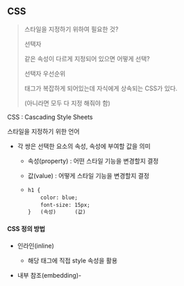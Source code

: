 ## CSS

> 스타일을 지정하기 위하여 필요한 것?
>
> 선택자
>
> 같은 속성이 다르게 지정되어 있으면 어떻게 선택?
>
> 선택자 우선순위
>
> 태그가 복잡하게 되어있는데 자식에게 상속되는 CSS가 있다.
>
> (아니라면 모두 다 지정 해줘야 함)

CSS : Cascading Style Sheets

스타일을 지정하기 위한 언어

* 각 쌍은 선택한 요소의 속성, 속성에 부여할 값을 의미

  * 속성(property) : 어떤 스타일 기능을 변경할지 결정

  * 값(value) : 어떻게 스타일 기능을 변경할지 결정

  * ```html
    h1 {
    	color: blue;
    	font-size: 15px;
    }   (속성)      (값)
    ```



#### CSS 정의 방법

* 인라인(inline)

  * 해당 태그에 직접 style 속성을 활용

* 내부 참조(embedding)-<style>

  * <head> 태그 내에 <style>에 지정

* 외부 참조 (주로 이것을 사용) - 분리된 CSS 파일

  * 외부 CSS 파일을 <head>내 <link> 통하여 불러오기




#### 선택자

* `*` : 전체 선택
* `태그명` : 요소 선택자
* `class` : class 선택자
* `# id` : id 선택자
* `div > .children` : 자식 선탲가
  * div 태그 바로 밑에 있는 children 클래스를 가진 것
* `div . baby` : 자손 선택자
  * div 태그 하위 모든 baby 클래스를 가진 것

```html
<div>
    <p>빨강</p>
    <p>빨강</p>
    <div>
        <p>I don't want red</p>
    </div>
</div>

div > p {
	color: red;
}
<!--div p { color: red}; 였다면 모든 p tag가 빨강이었을 것-->
```



#### 기본 선택자 우선순위

* `! important` 
* 인라인 `style`
* `*` < `태그명` < `.class` <`#id`
  * 같은 점수일 경우 CSS가 나중에 선언된 것.



#### CSS 상속

* 상속 되는 속성 (눈에 보이는 시각적인 요소)
  * style, text


* 상속 되지 않는 속성
  * margin, box, position



### CSS 기본 스타일

##### 크기

* px (픽셀)
  * 모니터 해상도의 한 화소인 픽셀 기준
  * 픽셀의 크기는 변하지 않으므로 고정된 단위
* %
  * 백분율 단위
  * 가변적인 레이아웃에 사용

* em
  * 바로위, 부모 요소에 대한 상속의 영향 받음
  * 배수단위, 요소에 지정된 사이즈에 상대적인 크기.
* rem
  * 상속의 영향 받지 않음
  * 최상위 요소(html)의 사이즈를 기준으로 배수 단위를 가짐 (기본 16px)

* viewport
  * 웹 페이지를 방문한 유저에게 바로 보이게 되는 웹 컨텐츠의 영역
  * 디바이스의 viewport를 기준으로 상대적인사이즈 결정
  * vw, vh, vmin, vmax


```html
<html lang="en">
<head>
  <title>Document</title>
  <style>
    .em {
      font-size: 1.5em;
    }

    .rem {
      font-size: 1.5rem;
    }
  </style>
</head>
<body>
  <!-- 부모(root => 16px) 대비 1.5배 ul => 24px-->
  <ul class="em">
    <!-- 부모(ul) 대비 1.5배 => 36px-->
    <li class="em">1.5em</li>
    <!--root 대비 1.5배 => 24px-->
    <li class="rem">1.5rem</li>
    <li>no class</li>
  </ul>
</body>
</html>
```



#### 결합자

* 자손 결합자
  * A 하위의 모든 B 요소 (A B {})
* 자식 결합자
  * A 바로 아래의 B 요소 (A > B {})
* 일반 형제 결합자
  * A의 형제 요소 중 뒤에 위치하는 B 요소를 모두 선택 (A ~ B{})
* 인접 형제 결합자
  * A의 형제 요소 중 바로 뒤에 위치하는 B  요소 선택 (A + B {})



### CSS Boxmodel

> 모든 요소가 네모
>
> 위에서 아래로, 왼쪽에서 오른쪽으로

* box model 구성요소
  * contents : 글이나 이미지 등 요소의 실제 내용
  * padding : 테두리 안쪽의 내부 여백 요소에 적용된 배경색. 이미지는 padding까지 적용
  * border : 테두리 영역
  * margin : 테두리 바깥의 외부여백. 배경색 지정 불가

![image-20220213232029320](CSS/image-20220213232029320.png)

* box model 너비지정(`box-sizing`)

> 너비 지정할건데 기준을 무엇으로 할것인지?

![image-20220213232724319](CSS/image-20220213232724319.png)

(shorthand로 표현)

```css
/*.border{
	border-width: 2px;
	border-style: dashed;
	border-color: black;
}*/
.border{
    border: 2px dashed black
}
```

###### box-sizing

* 기본적으로 box-sizing은 content의 사이즈 
  * padding을 제외한 순수 contents 영역만을 box로 지정

* box-sizing을 border-box로 설정하면 border까지의 너비를 봄



### CSS Display

> 모든 요소는 네모(박스모델)이고, 좌측 상단에 배치
>
> display에 따라 크기와 배치가 달라진다.

* `display: block `
  * 줄 바꿈
  * 아래로 쌓임
  * 화면 크기 **전체**의 가로 폭을 차지
  * 블록 레벨 요소 안에 인라인 레벨 요소가 들어 있음.
    * `div / ul, ol , li /p / hr / form`
  * block : 너비를 가질수 없다면 자동으로 margin이 부여됨. ( 기본 너비는 기본 100% )

* `display: inline`
  * 줄 바꿈 일어나지 않는 행의 일부 요소
  * 우측으로 쌓임 
  * **content 너비**만큼 가로 폭 차지
  * **width, height, margin-top, margin-bottom 지정 불가**
    * 정의가 content 너비만큼만 차지하므로 
  * 상하 여백 : line-height로 지정
    * `span / a / img / input, label / b, em, i, strong`

```css
margin-right: auto;

text-align: left;


margin-left: auto;

text-align: right;


margin-right: auto;
margin-left: auto;

text-align: center;
```

* `display: inline-block`
  * block과 inline 레벨 요소의 특징
  * inline처럼 한줄에 표시 가능
  * block처럼 width, height, margin 속성 지정 가능
* `display: none`
  * 화면에표시하지 않고, 공간 부여 X
  * visibility: hidden 이 공간 부여되는 것과 다르게 영역을 차지하지 않음.



### CSS Position

* static : 모든 태그의 기본 값
  * 일반적인 요소의 배치 순서에 따름 (좌측 상단)
  * 부모 요소 내에서 배치될 때는 부모 요소의 위치를 기준으로 배치.

* 좌표 프로퍼디(`top, bottom, left, right`) 사용하여 이동 가능
  * relative : 상대위치
    * 기존 위치(static 위치) 기준으로 이동
    * 레이아웃에서 요소가 차지하는 공간은 static과 같음
  * absolute : 절대위치
    * 일반적인 흐름에서 제거 후 레이아웃에 공간 차지 않음
    * static 아닌 가장 가까이 있는 부모 요소를 기준
    * normal flow에서 벗어나 부모 요소를 기준으로 위치
  * fixed : 고정위치
    * 스크롤 시에도 항상 같은 위치
    * viewport 기준으로 위치
